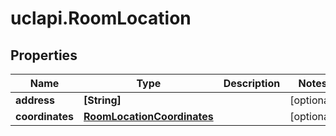 # uclapi.RoomLocation

## Properties

Name | Type | Description | Notes
------------ | ------------- | ------------- | -------------
**address** | **[String]** |  | [optional] 
**coordinates** | [**RoomLocationCoordinates**](RoomLocationCoordinates.md) |  | [optional] 


